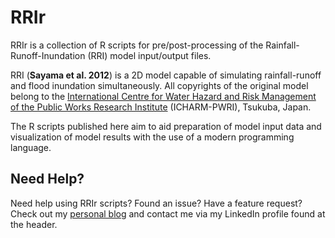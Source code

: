 # RRIr
RRIr is a collection of R scripts for pre/post-processing of the Rainfall-Runoff-Inundation (RRI) model input/output files.

RRI (**Sayama et al. 2012**) is a 2D model capable of simulating rainfall-runoff and flood inundation simultaneously. All copyrights of the original model belong to the [International Centre for Water Hazard and Risk Management of the Public Works Research Institute](https://www.pwri.go.jp/icharm/index.html) (ICHARM-PWRI), Tsukuba, Japan.

The R scripts published here aim to aid preparation of model input data and visualization of model results with the use of a modern programming language.

## Need Help?
Need help using RRIr scripts? Found an issue? Have a feature request? Check out my
[personal blog](http://www.gboumis.com) and contact me via my LinkedIn profile found at the header.
